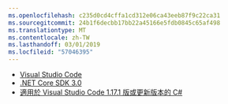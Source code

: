 ```yaml
---
ms.openlocfilehash: c235d0cd4cffa1cd312e06ca43eeb87f9c22ca31
ms.sourcegitcommit: 24b1f6decbb17bb22a45166e5fdb0845c65af498
ms.translationtype: MT
ms.contentlocale: zh-TW
ms.lasthandoff: 03/01/2019
ms.locfileid: "57046395"
---
```

* [Visual Studio Code](https://code.visualstudio.com/)
* [.NET Core SDK 3.0](https://dotnet.microsoft.com/download/dotnet-core/3.0)
* [適用於 Visual Studio Code 1.17.1 版或更新版本的 C#](https://marketplace.visualstudio.com/items?itemName=ms-vscode.csharp)